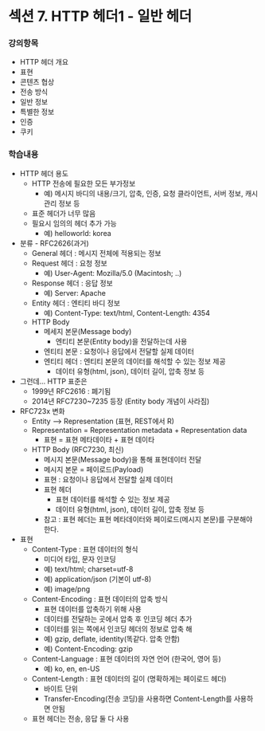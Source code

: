# 섹션 7. HTTP 헤더1 - 일반 헤더

### 강의항목

* HTTP 헤더 개요
* 표현
* 콘텐츠 협상
* 전송 방식
* 일반 정보
* 특별한 정보
* 인증
* 쿠키

### 학습내용

* HTTP 헤더 용도
  * HTTP 전송에 필요한 모든 부가정보
    * 예\) 메시지 바디의 내용/크기, 압축, 인증, 요청 클라이언트, 서버 정보, 캐시 관리 정보 등
  * 표준 헤더가 너무 많음
  * 필요시 임의의 헤더 추가 가능
    * 예\) helloworld: korea
* 분류 - RFC2626\(과거\)
  * General 헤더 : 메시지 전체에 적용되는 정보
  * Request 헤더 : 요청 정보
    * 예\) User-Agent: Mozilla/5.0 \(Macintosh; ..\)
  * Response 헤더 : 응답 정보
    * 예\) Server: Apache
  * Entity 헤더 : 엔티티 바디 정보
    * 예\) Content-Type: text/html, Content-Length: 4354
  * HTTP Body
    * 메세지 본문\(Message body\)
      * 엔티티 본문\(Entity body\)을 전달하는데 사용
    * 엔티티 본문 : 요청이나 응답에서 전달할 실제 데이터
    * 엔티티 헤더 : 엔티티 본문의 데이터를 해석할 수 있는 정보 제공
      * 데이터 유형\(html, json\), 데이터 길이, 압축 정보 등
* 그런데... HTTP 표준은
  * 1999년 RFC2616 : 폐기됨
  * 2014년 RFC7230~7235 등장 \(Entity body 개념이 사라짐\)
* RFC723x 변화
  * Entity --&gt; Representation \(표현, REST에서 R\)
  * Representation = Representation metadata + Representation data
    * 표현 = 표현 메타데이타 + 표현 데이타
  * HTTP Body \(RFC7230, 최신\)
    * 메시지 본문\(Message body\)을 통해 표현데이터 전달
    * 메시지 본문 = 페이로드\(Payload\)
    * 표현 : 요청이나 응답에서 전달할 실제 데이터
    * 표현 헤더
      * 표현 데이터를 해석할 수 있는 정보 제공
      * 데이터 유형\(html, json\), 데이터 길이, 압축 정보 등
    * 참고 : 표현 헤더는 표현 메타데이터와 페이로드\(메시지 본문\)를 구분해야 한다.
* 표현
  * Content-Type : 표현 데이터의 형식
    * 미디어 타입, 문자 인코딩
    * 예\) text/html; charset=utf-8
    * 예\) application/json \(기본이 utf-8\)
    * 예\) image/png
  * Content-Encoding : 표현 데이터의 압축 방식
    * 표현 데이터를 압축하기 위해 사용
    * 데이터를 전달하는 곳에서 압축 후 인코딩 헤더 추가
    * 데이터를 읽는 쪽에서 인코딩 헤더의 정보로 압축 해
    * 예\) gzip, deflate, identity\(똑같다. 압축 안함\)
    * 예\) Content-Encoding: gzip
  * Content-Language : 표현 데이터의 자연 언어 \(한국어, 영어 등\)
    * 예\) ko, en, en-US
  * Content-Length : 표현 데이터의 길이 \(명확하게는 페이로드 헤더\)
    * 바이트 단위
    * Transfer-Encoding\(전송 코딩\)을 사용하면 Content-Length를 사용하면 안됨
  * 표현 헤더는 전송, 응답 둘 다 사용

